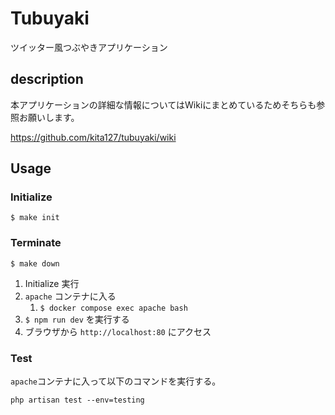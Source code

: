 # Tubuyaki

ツイッター風つぶやきアプリケーション

## description

本アプリケーションの詳細な情報についてはWikiにまとめているためそちらも参照お願いします。

https://github.com/kita127/tubuyaki/wiki

## Usage

### Initialize

```
$ make init
```

### Terminate

```
$ make down
```

1. Initialize 実行
1. `apache` コンテナに入る
    1. `$ docker compose exec apache bash`
1. `$ npm run dev` を実行する
1.  ブラウザから `http://localhost:80` にアクセス

### Test

`apache`コンテナに入って以下のコマンドを実行する。

```
php artisan test --env=testing
```

